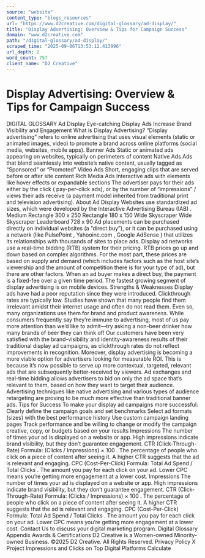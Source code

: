 ```yaml
---
source: "website"
content_type: "blogs_resources"
url: "https://www.d2creative.com/digital-glossary/ad-display/"
title: "Display Advertising: Overview & Tips for Campaign Success"
domain: "www.d2creative.com"
path: "/digital-glossary/ad-display/"
scraped_time: "2025-09-06T13:53:12.413996"
url_depth: 2
word_count: 757
client_name: "D2 Creative"
---
```


# Display Advertising: Overview & Tips for Campaign Success

DIGITAL GLOSSARY Ad Display Eye-catching Display Ads Increase Brand Visibility and Engagement What is Display Advertising? “Display advertising” refers to online advertising that uses visual elements (static or animated images, video) to promote a brand across online platforms (social media, websites, mobile apps). Banner Ads Static or animated ads appearing on websites, typically on perimeters of content Native Ads Ads that blend seamlessly into website’s native content, usually tagged as “Sponsored” or “Promoted” Video Ads Short, engaging clips that are served before or after site content Rich Media Ads Interactive ads with elements like hover effects or expandable sections The advertiser pays for their ads either by the click ( pay-per-click ads), or by the number of “impressions” / views their ads receive (a payment model inherited from traditional print and television advertising). About Ad Display Websites use standardized ad sizes, which were developed by the Interactive Advertising Bureau (IAB) . Medium Rectangle 300 x 250 Rectangle 180 x 150 Wide Skyscraper Wide Skyscraper Leaderboard 728 x 90 Ad placements can be purchased directly on individual websites (a “direct buy”), or it can be purchased using a network (like PulsePoint , Yahooinc.com , Google AdSense ) that utilizes its relationships with thousands of sites to place ads. Display ad networks use a real-time bidding (RTB) system for their pricing. RTB prices go up and down based on complex algorithms. For the most part, these prices are based on supply and demand (which includes factors such as the host site’s viewership and the amount of competition there is for your type of ad), but there are other factors. When an ad buyer makes a direct buy, the payment is a fixed-fee over a given time period. The fastest growing segment of display advertising is on mobile devices. Strengths & Weaknesses Display ads have had a poor reputation since they were introduced. Clickthrough rates are typically low. Studies have shown that many people find them irrelevant amidst their internet usage and often do not read them. Even so, many organizations use them for brand and product awareness. While consumers frequently say they’re immune to advertising, most of us pay more attention than we’d like to admit—try asking a non-beer drinker how many brands of beer they can think of! Our customers have been very satisfied with the brand-visibility and identity-awareness results of their traditional display ad campaigns, as clickthrough rates do not reflect improvements in recognition. Moreover, display advertising is becoming a more viable option for advertisers looking for measurable ROI. This is because it’s now possible to serve up more contextual, targeted, relevant ads that are subsequently better-received by viewers. Ad exchanges and real-time bidding allows advertisers to bid on only the ad space that’s relevant to them, based on how they want to target their audience. Advertising techniques like native advertising and various types of audience retargeting are proving to be much more effective than traditional banner ads. Tips for Success To make your display ad campaigns more successful: Clearly define the campaign goals and set benchmarks Select ad formats (sizes) with the best performance history Use custom campaign landing pages Track performance and be willing to change or modify the campaign creative, copy, or budgets based on your results Impressions The number of times your ad is displayed on a website or app. High impressions indicate brand visibility, but they don’t guarantee engagement. CTR (Click-Through-Rate) Formula: (Clicks / Impressions) × 100 . The percentage of people who click on a piece of content after seeing it. A higher CTR suggests that the ad is relevant and engaging. CPC (Cost-Per-Click) Formula: Total Ad Spend / Total Clicks . The amount you pay for each click on your ad. Lower CPC means you’re getting more engagement at a lower cost. Impressions The number of times your ad is displayed on a website or app. High impressions indicate brand visibility, but they don’t guarantee engagement. CTR (Click-Through-Rate) Formula: (Clicks / Impressions) × 100 . The percentage of people who click on a piece of content after seeing it. A higher CTR suggests that the ad is relevant and engaging. CPC (Cost-Per-Click) Formula: Total Ad Spend / Total Clicks . The amount you pay for each click on your ad. Lower CPC means you’re getting more engagement at a lower cost. Contact Us to discuss your digital marketing program. Digital Glossary Appendix Awards & Certifications D2 Creative is a Women-owned Minority-owned Business. ©2025 D2 Creative. All Rights Reserved. Privacy Policy X Project Impressions and Clicks on Top Digital Platforms Calculate